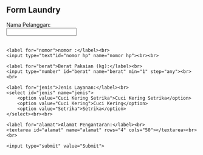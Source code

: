 <!DOCTYPE html>
<html lang="en">
<head>
    <meta charset="UTF-8">
    <meta name="viewport" content="width=device-width, initial-scale=1.0">
    <title>Laundry Form</title>
</head>

<body>


<h2>Form Laundry</h2>

<form action="/submit_laundry" method="post">
    <label for="nama">Nama Pelanggan:</label><br>
    <input type="text" id="nama" name="nama"><br><br>

    <label for="nomor">nomor :</label><br>
    <input type="text"id="nomor hp" name="nomor hp"><br><br>
    
    <label for="berat">Berat Pakaian (kg):</label><br>
    <input type="number" id="berat" name="berat" min="1" step="any"><br><br>
    
    <label for="jenis">Jenis Layanan:</label><br>
    <select id="jenis" name="jenis">
        <option value="Cuci Kering Setrika">Cuci Kering Setrika</option>
        <option value="Cuci Kering">Cuci Kering</option>
        <option value="Setrika">Setrika</option>
    </select><br><br>
    
    <label for="alamat">Alamat Pengantaran:</label><br>
    <textarea id="alamat" name="alamat" rows="4" cols="50"></textarea><br><br>
    
    <input type="submit" value="Submit">
</form>

</body>
</html>

